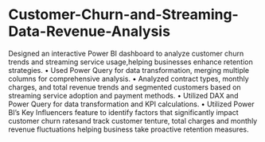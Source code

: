 # Customer-Churn-and-Streaming-Data-Revenue-Analysis

Designed an interactive Power BI dashboard to analyze customer churn trends and streaming service usage,helping businesses enhance retention strategies.
 • Used Power Query for data transformation, merging multiple columns for comprehensive analysis.
 • Analyzed contract types, monthly charges, and total revenue trends and segmented customers based on streaming service adoption and payment methods.
 • Utilized DAX and Power Query for data transformation and KPI calculations.
 • Utilized Power BI’s Key Influencers feature to identify factors that significantly impact customer churn ratesand track customer tenture, total charges and 
   monthly revenue fluctuations helping business take proactive retention measures.
